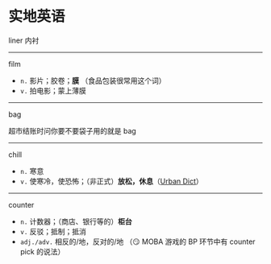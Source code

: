 # 实地英语

liner 内衬

---

film

- `n.` 影片；胶卷；**膜**
  （食品包装很常用这个词）
- `v.` 拍电影；蒙上薄膜

---

bag

超市结账时问你要不要袋子用的就是 bag

---

chill

- `n.` 寒意
- `v.` 使寒冷，使恐怖；（非正式）**放松，休息**（[Urban Dict](https://www.urbandictionary.com/define.php?term=chilling)）

---

counter

- `n.` 计数器；（商店、银行等的）**柜台**
- `v.` 反驳；抵制；抵消
- `adj./adv.` 相反的/地，反对的/地
  （😏 MOBA 游戏的 BP 环节中有 counter pick 的说法）
